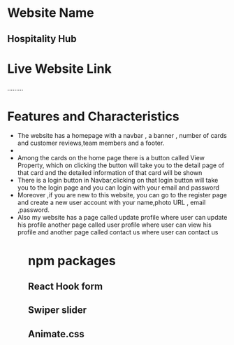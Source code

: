 # Website Name

<h2>Hospitality Hub</h2>

# Live Website Link

.........

# Features and Characteristics

<ul>
  <li>The website has a homepage with a navbar , a banner , number of cards and customer reviews,team members and a footer.<li>
  <li>Among the cards on the home page there is a button called View Property, which on clicking the button will take you to the detail page of that card and the detailed information of that card will be shown</li>
  <li>There is a login button in Navbar,clicking on that login button will take you to the login page and you can login with your email and password</li>
  <li>Moreover ,if you are new to this website, you can go to the register page and create a new user account with your name,photo URL , email ,password.</li>
  <li>Also my website has a page called update profile where user can update his profile another page called user profile where user can view his profile and another page called contact us where user can contact us</li>

<ul>

# npm packages

 <h2>React Hook form</h2>
 <h2>Swiper slider</h2>
 <h2>Animate.css</h2>
